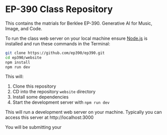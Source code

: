 # EP-390 Class Repository

This contains the matrials for Berklee EP-390. Generative AI for Music, Image,
and Code.

To run the class web server on your local machine ensure
[Node.js](https://nodejs.org/) is installed and run these commands in the
Terminal:

```bash
git clone https://github.com/ep390/ep390.git
cd ep390/website
npm install
npm run dev
```

This will:

1. Clone this repository
1. CD into the repository `website` directory
1. Install some dependencies
1. Start the development server with `npm run dev`

This will run a development web server on your machine. Typically you can access this server at http://localhost:3000

You will be submitting your 

